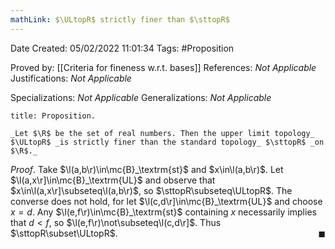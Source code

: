 ```yaml
---
mathLink: $\ULtopR$ strictly finer than $\sttopR$
---
```


<div class="topSpace"></div>

Date Created: 05/02/2022 11:01:34
Tags: #Proposition

Proved by: [[Criteria for fineness w.r.t. bases]]
References: _Not Applicable_
Justifications: _Not Applicable_

Specializations: _Not Applicable_
Generalizations: _Not Applicable_

``` ad-Proposition
title: Proposition.

_Let $\R$ be the set of real numbers. Then the upper limit topology_ $\ULtopR$ _is strictly finer than the standard topology_ $\sttopR$ _on $\R$._

```

_Proof_. Take $\l(a,b\r)\in\mc{B}_\textrm{st}$ and $x\in\l(a,b\r)$. Let $\l(a,x\r]\in\mc{B}_\textrm{UL}$ and observe that $x\in\l(a,x\r]\subseteq\l(a,b\r)$, so $\sttopR\subseteq\ULtopR$. The converse does not hold, for let $\l(c,d\r]\in\mc{B}_\textrm{UL}$ and choose $x=d$. Any $\l(e,f\r)\in\mc{B}_\textrm{st}$ containing $x$ necessarily implies that $d<f$, so $\l(e,f\r)\not\subseteq\l(c,d\r]$. Thus $\sttopR\subset\ULtopR$.<span style="float:right;">$\blacksquare$</span>
